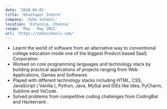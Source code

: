 ```yaml
---
date: '2020-04-01'
title: 'Developer Intern'
company: 'Zoho Schools'
location: 'Estancia, Chennai'
range: 'May - May 2021'
url: 'https://zohoschools.com/'
---
```


- Learnt the world of software from an alternative way to conventional college education inside one of the biggest Product based SaaS Corporation
- Worked on core programming languages and technology stack by building practical applications of projects ranging from Web Applications, Games and Softwares
- Played with different technology stacks including HTML, CSS, JavaScript ( Vanilla ), Python, Java, MySql and IDEs like Idea, PyCharm, Sublime and VsCode.
- Solved problems from competitive coding challenges from CodingBat and Hackerrank .
